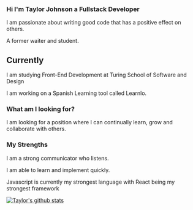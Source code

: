 <!--
**taylorjohnson141/taylorjohnson141** is a ✨ _special_ ✨ repository because its `README.md` (this file) appears on your GitHub profile.

Here are some ideas to get you started:

- 🔭 I’m currently working on ...
- 🌱 I’m currently learning ...
- 👯 I’m looking to collaborate on ...
- 🤔 I’m looking for help with ...
- 💬 Ask me about ...
- 📫 How to reach me: ...
- 😄 Pronouns: ...
- ⚡ Fun fact: ...
-->
### Hi I'm Taylor Johnson a Fullstack Developer

I am passionate about writing good code that has a positive effect on others.

A former waiter and student.


## Currently 

I am studying Front-End Development at Turing School of Software and Design

I am working on a Spanish Learning tool called Learnlo.

### What am I looking for?

I am looking for a position where I can continually learn, grow and collaborate with others.


### My Strengths

I am a strong communicator who listens. 

I am able to learn and implement quickly.

Javascript is currently my strongest language with React being my strongest framework

[![Taylor's github stats](https://github-readme-stats.vercel.app/api?username=taylorjohnson141)](https://github.com/taylorjohnson141/github-readme-stats&show_icons=true&theme=tokyonight)




